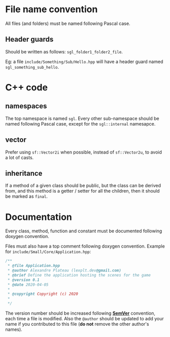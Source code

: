 # File name convention

All files (and folders) must be named following Pascal case.

## Header guards

Should be written as follows: `sgl_folder1_folder2_file`.

Eg: a file `include/Something/Sub/Hello.hpp` will have a header guard named `sgl_something_sub_hello`.

# C++ code

## namespaces

The top namespace is named `sgl`. Every other sub-namespace should be named following Pascal case, except for the `sgl::internal` namesapce.

## vector

Prefer using `sf::Vector2i` when possible, instead of `sf::Vector2u`, to avoid a lot of casts.

## inheritance

If a method of a given class should be public, but the class can be derived from, and this method is a getter / setter for all the children, then it should be marked as `final`.

# Documentation

Every class, method, function and constant must be documented following doxygen convention.

Files must also have a top comment following doxygen convention. Example for `include/Small/Core/Application.hpp`:
```cpp
/**
 * @file Application.hpp
 * @author Alexandre Plateau (lexplt.dev@gmail.com)
 * @brief Define the application hosting the scenes for the game
 * @version 0.1
 * @date 2020-04-05
 * 
 * @copyright Copyright (c) 2020
 * 
 */
```

The version number should be increased following [**SemVer**](https://semver.org/) convention, each time a file is modified. Also the `@author` should be updated to add your name if you contributed to this file (**do not** remove the other author's names).